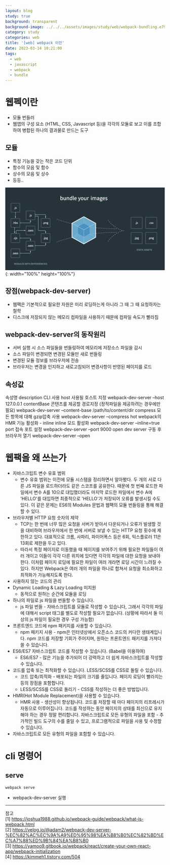 ```yaml
---
layout: blog
study: true
background: transparent
background-image: ../../../assets/images/study/web/webpack-bundling.e79747a1.png
category: study
categories: web
title: '[web] webpack 이란'
date: 2023-03-14 10:21:00
tags:
  - web
  - javascript
  - webpack
  - bundle
---
```


# 웹펙이란

- 모듈 번들러
- 웹앱의 구성 요소 (HTML, CSS, Javascript 등)을 각각의 모듈로 보고 이를 조합하여 병합된 하나의 결과물로 만드는 도구

## 모듈

- 특정 기능을 갖는 작은 코드 단위
- 함수의 모음 및 함수
- 상수의 모음 및 상수
- 등등..

![](../../../assets/images/study/web/webpack-bundling.e79747a1.png){: width="100%" height="100%"}

## 장점(webpack-dev-server)

- 웹팩은 기본적으로 필요한 자원은 미리 로딩하는게 아니라 그 때 그 때 요청하자는 철학
- 디스크에 저장되지 않는 메모리 컴파일을 사용하기 때문에 컴파일 속도가 빨라짐

## webpack-dev-server의 동작원리

- 서버 실행 시 소스 파일들을 번들링하여 메모리에 저장소스 파일을 감시
- 소스 파일이 변경되면 변경된 모듈만 새로 번들링
- 변경된 모듈 정보를 브라우저에 전송
- 브라우저는 변경을 인지하고 새로고침되어 변경사항이 반영된 페이지를 로드

## 속성값

속성명 description CLI 사용
host 사용될 호스트 지정 webpack-dev-server –host 127.0.0.1
contentBase 콘텐츠를 제공할 경로지정 (정적파일을 제공하려는 경우에만 필요)    webpack-dev-server –content-base /path/to/content/dir
compress 모든 항목에 대해 gzip압축 사용 webpack-dev-server –compress
hot webpack의 HMR 기능 활성화 -
inline inline 모드 활성화 webpack-dev-server –inline=true
port 접속 포트 설정 webpack-dev-server –port 9000
open dev server 구동 후 브라우저 열기 webpack-dev-server –open

# 웹팩을 왜 쓰는가

- 자바스크립트 변수 유효 범위
    - 변수 유효 범위는 이전에 모듈 시스템을 정리하면서 알아봤다. 두 개의 서로 다른 JS 파일을 로드하더라도 같은 스코프를 공유한다. 때문에 첫 번째 로드한 파일에서 변수 A를 10으로 대입했더라도 마지막
      로드한 파일에서 변수 A에 'HELLO'를 대입하면 최종적으로 'HELLO'가 저장되어 오류를 발생시킬 수도 있다. 이 같은 문제는 ES6의 Modules 문법과 웹팩의 모듈 번들링을 통해 해결할 수
      있다.
- 브라우저별 HTTP 요청 숫자의 제약
    - TCP는 한 번에 너무 많은 요청을 서버가 받아서 다운되거나 오류가 발생할 것을 대비하여 브라우저에서 한 번에 서버로 보낼 수 있는 HTTP 요청 횟수에 제한하고 있다. 대표적으로 크롬, 사파리,
      파이어폭스 등은 6회, 익스플로러 11은 13회로 제한을 두고 있다.
    - 따라서 특정 페이지로 이동했을 때 페이지를 보여주기 위해 필요한 파일들이 여러 개이고 이들이 각각 다른 위치에 있다면 각각의 파일에 대한 요청을 보내야 한다. 이처럼 페이지 로딩에 필요한 파일이 여러
      개라면 로딩 시간이 느려질 수 있다. 하지만 Webpack은 여러 개의 파일을 하나로 합쳐서 요청을 최소화하고 최적화가 가능해지도록 한다.
- 사용하지 않는 코드의 관리
- Dynamic Loading & Lazy Loading 미지원
    - 동적으로 원하는 순간에 모듈을 로딩
- 하나의 파일로 js 파일을 번들할 수 있습니다.
    - js 파일 번들 - 자바스크립트를 모듈로 작성할 수 있습니다, 그래서 각각의 파일에 대해서 script 태그를 별도로 작성할 필요가 없습니다. (상황에 따라서 둘 이상의 js 파일이 필요한 경우 구성
      가능함)
- 프론트엔드 코드에 npm 패키지를 사용할 수 있습니다.
    - npm 패키지 사용 - npm은 인터넷상에서 오픈소스 코드의 커다란 생태계입니다. npm 코드를 저장할 기회가 주어지며, 원하는 프론트엔드 패키지를 가져다 쓸 수 있습니다.
- ES6/ES7 자바스크립트 코드를 작성할 수 있습니다. (Babel을 이용하여)
    - ES6/ES7 - 많은 기능을 추가되어 더 강력하고 더 쉽게 자바스크립트를 작성할 수 있습니다.
- 코드를 압축 또는 최적화할 수 있습니다. LESS/SCSS를 CSS로 돌릴 수 있습니다.
    - 코드 압축/최적화 - 배포되는 파일의 크기를 줄입니다. 페이지 로딩이 빨라지는 등의 장점을 포함합니다.
    - LESS/SCSS를 CSS로 돌리기 - CSS를 작성하는 더 좋은 방법입니다.
- HMR(Hot Module Replacement)을 사용할 수 있습니다.
    - HMR 사용 - 생산성이 향상됩니다. 코드를 저장할 때 마다 페이지의 리프레시가 자동으로 이루어집니다. 코드를 작성하는 동안 페이지의 상태를 최신으로 유지해야 하는 경우 정말 편리합니다. 자바스크립트로
      모든 유형의 파일을 포함 - 추가적인 빌드 도구의 수를 줄일 수 있고, 프로그램적으로 파일을 사용 및 수정할 수 있습니다.
- 자바스크립트로 모든 유형의 파일을 포함할 수 있습니다.

# cli 명령어

## serve

```shell
webpack serve
```

- webpack-dev-server 실행

___
참고  
[1] https://joshua1988.github.io/webpack-guide/webpack/what-is-webpack.html  
[2] https://velog.io/@adam2/webpack-dev-server-%EC%82%AC%EC%9A%A9%ED%95%98%EA%B8%B0%EC%82%BD%EC%A7%88%ED%9B%84%EA%B8%B0  
[3] https://yamoo9.gitbook.io/webpack/react/create-your-own-react-app/webpack-initialization  
[4] https://kimmeh1.tistory.com/504